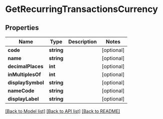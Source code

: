 # GetRecurringTransactionsCurrency

## Properties
Name | Type | Description | Notes
------------ | ------------- | ------------- | -------------
**code** | **string** |  | [optional] 
**name** | **string** |  | [optional] 
**decimalPlaces** | **int** |  | [optional] 
**inMultiplesOf** | **int** |  | [optional] 
**displaySymbol** | **string** |  | [optional] 
**nameCode** | **string** |  | [optional] 
**displayLabel** | **string** |  | [optional] 

[[Back to Model list]](../../README.md#documentation-for-models) [[Back to API list]](../../README.md#documentation-for-api-endpoints) [[Back to README]](../../README.md)

